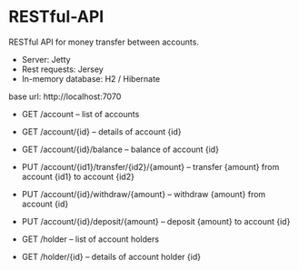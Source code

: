 # RESTful-API
RESTful API for money transfer between accounts.

- Server: Jetty
- Rest requests: Jersey 
- In-memory database: H2 / Hibernate

base url: http://localhost:7070
- GET /account – list of accounts
- GET /account/{id} – details of account {id}
- GET /account/{id}/balance – balance of account {id}

- PUT /account/{id1}/transfer/{id2}/{amount} – transfer {amount} from account {id1} to account {id2}
- PUT /account/{id}/withdraw/{amount} – withdraw {amount} from account {id}
- PUT /account/{id}/deposit/{amount} – deposit {amount} to account {id}

- GET /holder – list of account holders
- GET /holder/{id} – details of account holder {id}
